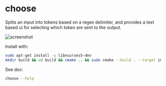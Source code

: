 # choose

Splits an input into tokens based on a regex delimiter, and provides a text based ui for selecting which token are sent to the output.

![screenshot](./screenshot.png)

Install with:

```bash
sudo apt-get install -y libncurses5-dev
mkdir build && cd build && cmake .. && sudo cmake --build . --target install --config Release
```

See doc:

```bash
choose --help
```
